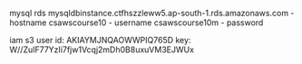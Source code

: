mysql rds
mysqldbinstance.ctfhszzleww5.ap-south-1.rds.amazonaws.com - hostname
csawscourse10 - username
csawscourse10m - password


iam s3 user
id:  AKIAYMJNQAOWWPIQ765D
key: W//ZuIF77YzIi7fjw1Vcqj2mDh0B8uxuVM3EJWUx

